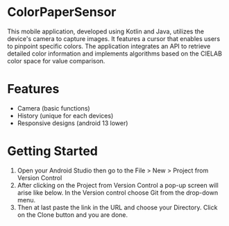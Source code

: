 # ColorPaperSensor
This mobile application, developed using Kotlin and Java, utilizes the device's camera to capture images. It features a cursor that enables users to pinpoint specific colors. The application integrates an API to retrieve detailed color information and implements algorithms based on the CIELAB color space for value comparison.
# Features
- Camera (basic functions)
- History (unique for each devices)
- Responsive designs (android 13 lower)
# Getting Started
1. Open your Android Studio then go to the File > New > Project from Version Control
2. After clicking on the Project from Version Control a pop-up screen will arise like below. In the Version control choose Git from the drop-down menu. 
3. Then at last paste the link in the URL and choose your Directory. Click on the Clone button and you are done.
